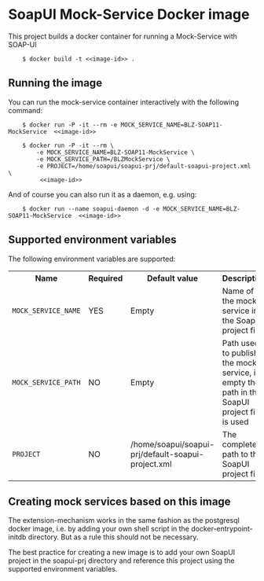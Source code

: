 # SoapUI Mock-Service Docker image

This project builds a docker container for running a Mock-Service with SOAP-UI

        $ docker build -t <<image-id>> .

## Running the image

You can run the mock-service container interactively with the following command:

        $ docker run -P -it --rm -e MOCK_SERVICE_NAME=BLZ-SOAP11-MockService  <<image-id>>

        $ docker run -P -it --rm \
            -e MOCK_SERVICE_NAME=BLZ-SOAP11-MockService \
            -e MOCK_SERVICE_PATH=/BLZMockService \
            -e PROJECT=/home/soapui/soapui-prj/default-soapui-project.xml \
             <<image-id>>
                 

And of course you can also run it as a daemon, e.g. using:
 
        $ docker run --name soapui-daemon -d -e MOCK_SERVICE_NAME=BLZ-SOAP11-MockService  <<image-id>>


## Supported environment variables

The following environment variables are supported:

<table>
    <tr>
        <th>Name</th>
        <th>Required</th>
        <th>Default value</th>
        <th>Description</th>
    </tr>    
    <tr>
        <td><code>MOCK_SERVICE_NAME</code></td>
        <td>YES</td>
        <td>Empty</td>
        <td>Name of the mock service in the SoapUI project file</td>
    </tr>
    <tr>
        <td><code>MOCK_SERVICE_PATH</code></td>
        <td>NO</td>
        <td>Empty</td>
        <td>Path used to publish the mock service, if empty the path in the SoapUI project file is used</td>
    </tr>
    <tr>
        <td><code>PROJECT</code></td>
        <td>NO</td>
        <td>/home/soapui/soapui-prj/default-soapui-project.xml</td>
        <td>The complete path to the SoapUI project file</td>
    </tr>
</table>


## Creating mock services based on this image

The extension-mechanism works in the same fashion as the postgresql docker image, i.e. by adding your own shell script in 
the docker-entrypoint-initdb directory. But as a rule this should not be necessary. 

The best practice for creating a new image is to add your own SoapUI project in the soapui-prj directory and reference this project 
using the supported environment variables.
 

